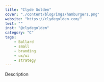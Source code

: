 ```yaml
---
title: "Clyde Golden"
cover: "./content/blog/imgs/hamburgers.png"
website: "https://clydegolden.com/"
twit: ""
inst: "@clydegolden"
category: "C"
tags:
    - Ballard
    - small
    - branding
    - ux/ui
    - strategy
---
```


Description
